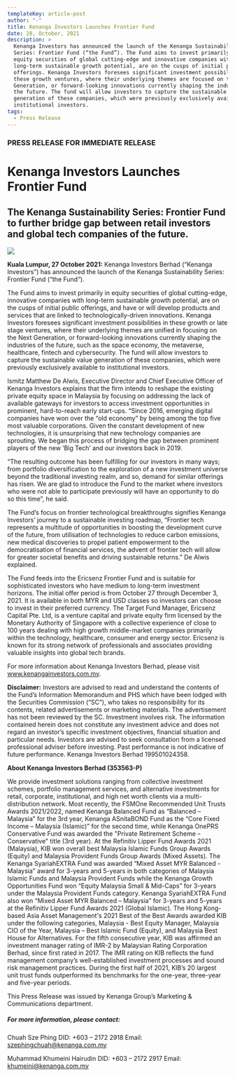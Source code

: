 ```yaml
---
templateKey: article-post
author: "-"
title: Kenanga Investors Launches Frontier Fund
date: 28, October, 2021
description: >
  Kenanga Investors has announced the launch of the Kenanga Sustainability
  Series: Frontier Fund (“the Fund”). The Fund aims to invest primarily in
  equity securities of global cutting-edge and innovative companies with
  long-term sustainable growth potential, are on the cusps of initial public
  offerings. Kenanga Investors foresees significant investment possibilities in
  these growth ventures, where their underlying themes are focused on the Next
  Generation, or forward-looking innovations currently shaping the industries of
  the future. The fund will allow investors to capture the sustainable value
  generation of these companies, which were previously exclusively available to
  institutional investors.
tags:
  - Press Release
---
```

### PRESS RELEASE FOR IMMEDIATE RELEASE

# Kenanga Investors Launches Frontier Fund

## The Kenanga Sustainability Series: Frontier Fund to further bridge gap between retail investors and global tech companies of the future.

![](/img/2021-10-28-kenanga-investors-launches-frontier-fund.png)

**Kuala Lumpur, 27 October 2021:** Kenanga Investors Berhad (“Kenanga Investors”) has announced the launch of the Kenanga Sustainability Series: Frontier Fund (“the Fund”).

The Fund aims to invest primarily in equity securities of global cutting-edge, innovative companies with long-term sustainable growth potential, are on the cusps of initial public offerings, and have or will develop products and services that are linked to technologically-driven innovations.
Kenanga Investors foresees significant investment possibilities in these growth or late stage ventures, where their underlying themes are unified in focusing on the Next Generation, or forward-looking innovations currently shaping the industries of the future, such as the space economy, the metaverse, healthcare, fintech and cybersecurity. The fund will allow investors to capture the sustainable value generation of these companies, which were previously exclusively available to institutional investors.

Ismitz Matthew De Alwis, Executive Director and Chief Executive Officer of Kenanga Investors explains that the firm intends to reshape the existing private equity space in Malaysia by focusing on addressing the lack of available gateways for investors to access investment opportunities in prominent, hard-to-reach early start-ups. “Since 2016, emerging digital companies have won over the “old economy” by being among the top five most valuable corporations. Given the constant development of new technologies, it is unsurprising that new technology companies are sprouting. We began this process of bridging the gap between prominent players of the new ‘Big Tech’ and our investors back in 2019.

“The resulting outcome has been fulfilling for our investors in many ways; from portfolio diversification to the exploration of a new investment universe beyond the traditional investing realm, and so, demand for similar offerings has risen. We are glad to introduce the Fund to the market where investors who were not able to participate previously will have an opportunity to do so this time”, he said.

The Fund’s focus on frontier technological breakthroughs signifies Kenanga Investors’ journey to a sustainable investing roadmap, “Frontier tech represents a multitude of opportunities in boosting the development curve of the future, from utilisation of technologies to reduce carbon emissions, new medical discoveries to propel patient empowerment to the democratisation of financial services, the advent of frontier tech will allow for greater societal benefits and driving sustainable returns.” De Alwis explained.

The Fund feeds into the Ericsenz Frontier Fund and is suitable for sophisticated investors who have medium to long-term investment horizons. The initial offer period is from October 27 through December 3, 2021. It is available in both MYR and USD classes so investors can choose to invest in their preferred currency.
The Target Fund Manager, Ericsenz Capital Pte. Ltd, is a venture capital and private equity firm licensed by the Monetary Authority of Singapore with a collective experience of close to 100 years dealing with high growth middle-market companies primarily within the technology, healthcare, consumer and energy sector. Ericsenz is known for its strong network of professionals and associates providing valuable insights into global tech brands.

For more information about Kenanga Investors Berhad, please visit www.kenangainvestors.com.my.

**Disclaimer:** Investors are advised to read and understand the contents of the Fund’s Information Memorandum and PHS which have been lodged with the Securities Commission (“SC”), who takes no responsibility for its contents, related advertisements or marketing materials. The advertisement has not been reviewed by the SC. Investment involves risk. The information contained herein does not constitute any investment advice and does not regard an investor’s specific investment objectives, financial situation and particular needs. Investors are advised to seek consultation from a licensed professional adviser before investing. Past performance is not indicative of future performance. Kenanga Investors Berhad 199501024358.

**About Kenanga Investors Berhad (353563-P)**

We provide investment solutions ranging from collective investment schemes, portfolio management services, and alternative investments for retail, corporate, institutional, and high net worth clients via a multi-distribution network. Most recently, the FSMOne Recommended Unit Trusts Awards 2021/2022, named Kenanga Balanced Fund as “Balanced – Malaysia” for the 3rd year, Kenanga ASnitaBOND Fund as the “Core Fixed Income – Malaysia (Islamic)” for the second time, while Kenanga OnePRS Conservative Fund was awarded the "Private Retirement Scheme – Conservative" title (3rd year). At the Refinitiv Lipper Fund Awards 2021 (Malaysia), KIB won overall best Malaysia Islamic Funds Group Awards (Equity) and Malaysia Provident Funds Group Awards (Mixed Assets). The Kenanga SyariahEXTRA Fund was awarded “Mixed Asset MYR Balanced - Malaysia” award for 3-years and 5-years in both categories of Malaysia Islamic Funds and Malaysia Provident Funds while the Kenanga Growth Opportunities Fund won “Equity Malaysia Small & Mid-Caps” for 3-years under the Malaysia Provident Funds category. Kenanga SyariahEXTRA Fund also won “Mixed Asset MYR Balanced – Malaysia” for 3-years and 5-years at the Refinitiv Lipper Fund Awards 2021 (Global Islamic). The Hong Kong-based Asia Asset Management's 2021 Best of the Best Awards awarded KIB under the following categories, Malaysia - Best Equity Manager, Malaysia CIO of the Year, Malaysia – Best Islamic Fund (Equity), and Malaysia Best House for Alternatives. For the fifth consecutive year, KIB was affirmed an investment manager rating of IMR-2 by Malaysian Rating Corporation Berhad, since first rated in 2017. The IMR rating on KIB reflects the fund management company’s well-established investment processes and sound risk management practices. During the first half of 2021, KIB’s 20 largest unit trust funds outperformed its benchmarks for the one-year, three-year and five-year periods.

This Press Release was issued by Kenanga Group’s Marketing & Communications department.

##### For more information, please contact:

Chuah Sze Phing
DID: +603 – 2172 2918
Email: szephingchuah@kenanga.com.my

Muhammad Khumeini Hairudin
DID: +603 – 2172 2917
Email: khumeini@kenanga.com.my